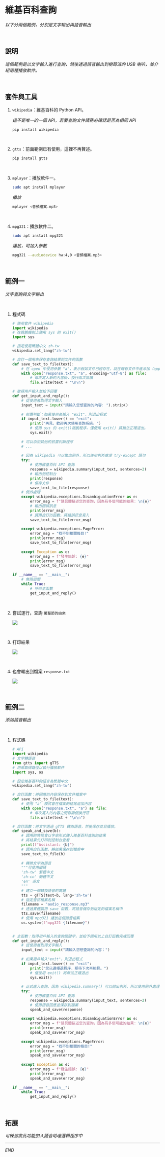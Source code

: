 # 維基百科查詢

_以下分兩個範例，分別是文字輸出與語音輸出_

<br>

## 說明

_這個範例是以文字輸入進行查詢，然後透過語音輸出到樹莓派的 USB 喇叭，並介紹兩種播放軟件。_

<br>

## 套件與工具

1. `wikipedia`：維基百科的 Python API。

    _這不是唯一的一個 API，若要查詢文件請務必確認是否為相同 API_

    ```python
    pip install wikipedia
    ```
<br>

2. `gtts`：前面範例已有使用，這裡不再贅述。

    ```bash
    pip install gtts
    ```

<br>

3. `mplayer`：播放軟件一。

    ```bash
    sudo apt install mplayer
    ```
    _播放_
    ```bash
    mplayer <音頻檔案.mp3>
    ```

<br>

4. `mpg321`：播放軟件二。

    ```bash
    sudo apt install mpg321
    ```
    _播放，可加入參數_
    ```bash
    mpg321 --audiodevice hw:4,0 <音頻檔案.mp3>
    ```

<br>

## 範例一

_文字查詢與文字輸出_

<br>

1. 程式碼

    ```python
    # 使用套件 wikipedia
    import wikipedia
    # 在跳脫機制上使用 sys 的 exit() 
    import sys

    # 指定使用繁體中文 zh-tw
    wikipedia.set_lang("zh-tw")
    
    # 自訂一個用來保存查詢結果到文件的函數
    def save_text_to_file(text):
        # 在 open 中使用參數 "a"，表示假如文件已經存在，就在既有文件中進添加（append）
        with open("response.txt", "a", encoding="utf-8") as file:  
            # 每次寫入新的內容後，換行兩次區隔
            file.write(text + "\n\n")            

    # 取得用戶輸入並給予回覆
    def get_input_and_reply():
        # 從使用者取得文字輸入
        input_text = input("請輸入您想查詢的內容: ").strip()  
        
        # 前置判斷：如果使用者輸入 "exit"，則退出程式
        if input_text.lower() == "exit":
            print("再見，歡迎再次使用查詢系統。")
            # 使用 sys 的 exit()跳脫程序，僅使用 exit() 將無法正確退出。
            sys.exit()
        
        # 可以添加其他的前置判斷程序
        # ...
        
        # 因為 wikipedia 可以拋出例外，所以使用例外處理 try-except 語句
        try:
            # 使用維基百科 API 查詢
            response = wikipedia.summary(input_text, sentences=2)
            # 輸出到控制台
            print(response)           
            # 保存文件
            save_text_to_file(response)  
        # 例外處理
        except wikipedia.exceptions.DisambiguationError as e:
            error_msg = f"請具體描述您的查詢，因為有多個可能的結果: \n{e}"
            # 輸出錯誤訊息
            print(error_msg)
            # 調用自訂的函數，將錯誤訊息寫入
            save_text_to_file(error_msg)
            
        except wikipedia.exceptions.PageError:
            error_msg = "找不到相關條目!"
            print(error_msg)
            save_text_to_file(error_msg)
            
        except Exception as e:
            error_msg = f"發生錯誤: {e}"
            print(error_msg)
            save_text_to_file(error_msg)
            
    if __name__ == "__main__":
        # 無限迴圈
        while True:
            # 呼叫主函數
            get_input_and_reply()
    ```

<br>

2. 嘗試運行，查詢 `萬聖節的由來`

    ![](images/img_18.png)

<br>

3. 打印結果

    ![](images/img_19.png)

<br>

4. 也會輸出到檔案 `response.txt`

    ![](images/img_20.png)

<br>

## 範例二

_添加語音輸出_



<br>

1. 程式碼

    ```python
    # API
    import wikipedia
    # 文字轉語音
    from gtts import gTTS
    # 用來取得路徑以執行播放軟件
    import sys, os

    # 設定維基百科的語言為繁體中文
    wikipedia.set_lang("zh-tw")

    # 自訂函數：將回應的內容保存到文件檔案中
    def save_text_to_file(text):
        # 使用 "a" 模式會在檔案的結尾追加內容
        with open("response.txt", "a") as file: 
            # 每次寫入的內容之間有兩個換行符
            file.write(text + "\n\n")           

    # 自訂函數：將文字透過 gTTS 轉為語音，然後保存並且播放。
    def speak_and_save(b):
        # 調用的時候會以字串形式傳入維基百科查詢的結果
        # 將結果先打印到控制台查看
        print(f"Assistant: {b}")            
        # 調用自訂函數，將結果保存到檔案中
        save_text_to_file(b)                
        
        # 轉換文字為語音
        """可使用編碼
        'zh-tw' 繁體中文
        'zh-cn' 簡體中文
        'en' 英文
        """
        # 建立一個轉換語音的實體
        tts = gTTS(text=b, lang='zh-tw')    
        # 指定音訊檔案名稱
        filename = "audio_response.mp3"     
        # 透過實體調用 save 函數，將語音儲存到指定的檔案名稱中
        tts.save(filename)                  
        # 使用 mpg321 播放這個語音檔案
        os.system(f"mpg321 {filename}")     

            
    # 主函數：取得用戶輸入的查詢關鍵字，並給予調用以上自訂函數完成回覆
    def get_input_and_reply():
        # 從使用者取得文字輸入
        input_text = input("請輸入您想查詢的內容：") 
        
        # 如果用戶輸入"exit"，則退出程式
        if input_text.lower() == "exit":
            print("您已選擇退程序，期待下次再相見。")
            # 僅使用 exit() 將無法正確退出
            sys.exit()
        
        # 正式進入查詢，因為 wikipedia.summary() 可以拋出例外，所以使用例外處理
        try:
            # 使用維基百科 API 查詢
            response = wikipedia.summary(input_text, sentences=2)
            # 使用語音回應並保存到檔案
            speak_and_save(response)     
            
        except wikipedia.exceptions.DisambiguationError as e:
            error_msg = f"請具體描述您的查詢，因為有多個可能的結果: \n{e}"
            print(error_msg)
            speak_and_save(error_msg)
            
        except wikipedia.exceptions.PageError:
            error_msg = "找不到相關的條目!"
            print(error_msg)
            speak_and_save(error_msg)
            
        except Exception as e:
            error_msg = f"發生錯誤: {e}"
            print(error_msg)
            speak_and_save(error_msg)
            
    if __name__ == "__main__":
        while True:
            get_input_and_reply()
    ```


<br>

## 拓展

_可練習將此功能加入語音助理邏輯程序中_

---

_END_